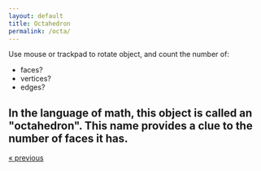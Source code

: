 ```yaml
---
layout: default
title: Octahedron
permalink: /octa/
---
```


<div id="sketch-holder"></div>

Use mouse or trackpad to rotate object, and count the number of:   

- faces? 
- vertices? 
- edges?   

In the language of math, this object is called an "octahedron".
This name provides a clue to the number of faces it has.
---

<script src="https://cdnjs.cloudflare.com/ajax/libs/p5.js/0.8.0/p5.min.js"></script>
<script>

function setup() {
	createCanvas(648, 400, WEBGL); 
}

let s = 128;

function draw() {
	background(250);
	let radius = width * 1.5;

	//drag to move the world.
	orbitControl(6,6);

	normalMaterial();
	//rotateX(-s/13);
	//rotateY(s);

	stroke('#222222');
	strokeWeight(4);

    line(0,s,0,s,0,0);
    line(0,s,0,-s,0,0);
    line(0,s,0,0,0,s);
    line(0,s,0,0,0,-s);

	line(0,-s,0,s,0,0);
    line(0,-s,0,-s,0,0);
    line(0,-s,0,0,0,s);
    line(0,-s,0,0,0,-s);

    line(-s,0,0,0,0,-s);
    line(0,0,-s,s,0,0);
    line(s,0,0,0,0,s);
    line(0,0,s,-s,0,0);

    // line(s,0,0,s,s,0);
    // line(s,s,0,0,s,0);
    // line(0,s,0,0,0,0);
    // line(0,0,0,s/2,s/2,s);
    // line(s,0,0,s/2,s/2,s);
    // line(s,s,0,s/2,s/2,s);
    // line(0,s,0,s/2,s/2,s);

}

</script>

<div>
	<a href="/tetra/" class="previous">&laquo; previous</a>
	<!-- a href="" class="next">Next &raquo;</a -->
</div>

